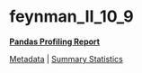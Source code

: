 # feynman_II_10_9

[**Pandas Profiling Report**](https://epistasislab.github.io/pmlb/profile/feynman_II_10_9.html)

[Metadata](metadata.yaml) | [Summary Statistics](summary_stats.tsv)

